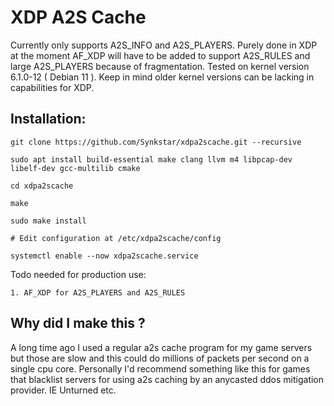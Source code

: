 # XDP A2S Cache

Currently only supports A2S_INFO and A2S_PLAYERS. Purely done in XDP at the moment AF_XDP will have to be added to support A2S_RULES and large A2S_PLAYERS because of fragmentation.
Tested on kernel version 6.1.0-12 ( Debian 11 ). Keep in mind older kernel versions can be lacking in capabilities for XDP.

## Installation:
```
git clone https://github.com/Synkstar/xdpa2scache.git --recursive

sudo apt install build-essential make clang llvm m4 libpcap-dev libelf-dev gcc-multilib cmake

cd xdpa2scache

make

sudo make install

# Edit configuration at /etc/xdpa2scache/config

systemctl enable --now xdpa2scache.service 
```

Todo needed for production use:
```
1. AF_XDP for A2S_PLAYERS and A2S_RULES
```

## Why did I make this ?
A long time ago I used a regular a2s cache program for my game servers but those are slow and this could do millions of packets per second on a single cpu core.
Personally I'd recommend something like this for games that blacklist servers for using a2s caching by an anycasted ddos mitigation provider.
IE Unturned etc.


